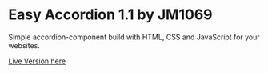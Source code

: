# Easy Accordion 1.1 by JM1069
Simple accordion-component build with HTML, CSS and JavaScript for your websites.

[Live Version here](https://jm1069.github.io/accordion-component/)
